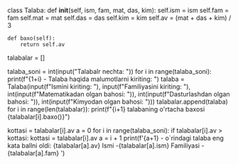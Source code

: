 class Talaba:
    def __init__(self, ism, fam, mat, das, kim):
        self.ism = ism
        self.fam = fam
        self.mat = mat
        self.das = das
        self.kim = kim
        self.av = (mat + das + kim) / 3

    def baxo(self):
        return self.av


talabalar = []

talaba_soni = int(input("Talabalr nechta: "))
for i in range(talaba_soni):
    print(f"{1+i} - Talaba haqida malumotlarni kiriting: ")
    talaba = Talaba(input(f"Ismini kiriting: "),
                     input(f"Familiyasini kiriting: "),
                     int(input(f"Matematikadan olgan  bahosi: ")),
                     int(input(f"Dasturlashdan olgan  bahosi: ")),
                     int(input(f"Kimyodan olgan  bahosi: ")))
    talabalar.append(talaba)
for i in range(len(talabalar)):
    print(f"{i+1} talabaning o'rtacha baxosi {talabalar[i].baxo()}")

kottasi = talabalar[i].av
a = 0
for i in range(talaba_soni):
   if talabalar[i].av > kottasi:
       kottasi = talabalar[i].av
       a = i + 1
print(f'{a+1} - o`rindagi talaba eng kata ballni oldi: {talabalar[a].av} Ismi -{talabalar[a].ism} Familiyasi -{talabalar[a].fam}  ')
